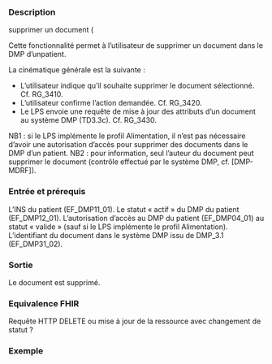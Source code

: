 
### Description 
supprimer un document (

Cette fonctionnalité permet à l’utilisateur de supprimer un document dans le DMP d’unpatient.

La cinématique générale est la suivante :

- L’utilisateur indique qu’il souhaite supprimer le document sélectionné. Cf. RG_3410.
- L’utilisateur confirme l’action demandée. Cf. RG_3420.
- Le LPS envoie une requête de mise à jour des attributs d’un document au système DMP (TD3.3c). Cf. RG_3430.

NB1 : si le LPS implémente le profil Alimentation, il n’est pas nécessaire d’avoir une autorisation d’accès pour supprimer des documents dans le DMP d’un patient.
NB2 : pour information, seul l’auteur du document peut supprimer le document (contrôle effectué par le système DMP, cf. [DMP-MDRF]).

### Entrée et prérequis

L’INS du patient (EF_DMP11_01).
Le statut « actif » du DMP du patient (EF_DMP12_01).
L’autorisation d’accès au DMP du patient (EF_DMP04_01) au statut « valide » (sauf si le
LPS implémente le profil Alimentation).
L’identifiant du document dans le système DMP issu de DMP_3.1 (EF_DMP31_02).

### Sortie

Le document est supprimé.

### Equivalence FHIR

Requête HTTP DELETE ou mise à jour de la ressource avec changement de statut ?

### Exemple